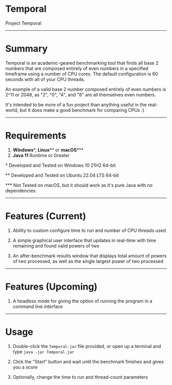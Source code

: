 # Temporal
Project Temporal

---

# Summary

Temporal is an academic-geared benchmarking tool that finds all base 2 numbers that are composed entirely of even numbers in a specified timeframe using a number of CPU cores. The default configuration is 60 seconds with all of your CPU threads. 

An example of a valid base 2 number composed entirely of even numbers is 2^11 or 2048, as "2", "0", "4", and "8" are all themselves even numbers.

It's intended to be more of a fun project than anything useful in the real-world, but it does make a good benchmark for comparing CPUs :)

---

# Requirements

1. **Windows**\*, **Linux**\** or **macOS**\***
2. **Java 11** Runtime or Greater

\* Developed and Tested on Windows 10 21H2 64-bit

\** Developed and Tested on Ubuntu 22.04 LTS 64-bit

\*** Not Tested on macOS, but it should work as it's pure Java with no dependencies.

---

# Features (Current)

1. Ability to custom configure time to run and number of CPU threads used

3. A simple graphical user interface that updates in real-time with time remaining and found valid powers of two

5. An after-benchmark results window that displays total amount of powers of two processed, as well as the single largest power of two processed

---

# Features (Upcoming)

1. A headless mode for giving the option of running the program in a command line interface

---

# Usage

1. Double-click the `Temporal.jar` file provided, or open up a terminal and type `java -jar Temporal.jar`

2. Click the "Start" button and wait until the benchmark finishes and gives you a score

3. Optionally, change the time to run and thread-count parameters
